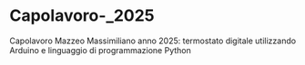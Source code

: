 # Capolavoro-_2025
Capolavoro Mazzeo Massimiliano anno 2025: termostato digitale utilizzando Arduino e linguaggio di programmazione Python
